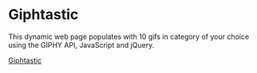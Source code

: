 # Giphtastic

This dynamic web page populates with 10 gifs in category of your choice using the GIPHY API, JavaScript and jQuery.

[Giphtastic](https://minnesotanice.github.io/GifTastic/)